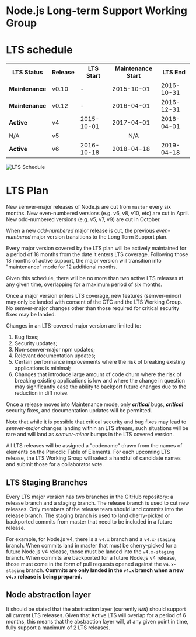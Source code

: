 # Node.js Long-term Support Working Group

# LTS schedule

<table>
<tr>
  <th>LTS Status</th>
  <th>Release</th>
  <th>LTS Start</th>
  <th>Maintenance Start</th>
  <th>LTS End</th>
</tr>
<tr>
  <td><b>Maintenance</b></td>
  <td>v0.10</td>
  <td>-</td>
  <td>2015-10-01</td>
  <td>2016-10-31</td>
</tr>
<tr>
  <td><b>Maintenance</b></td>
  <td>v0.12</td>
  <td>-</td>
  <td>2016-04-01</td>
  <td>2016-12-31</td>
</tr>
<tr>
  <td><b>Active</b></td>
  <td>v4</td>
  <td>2015-10-01</td>
  <td>2017-04-01</td>
  <td>2018-04-01</td>
</tr>
<tr>
  <td>N/A</td>
  <td>v5</td>
  <td colspan="3" align="center">N/A</td>
</tr>
<tr>
  <td><b>Active</b></td>
  <td>v6</td>
  <td>2016-10-18</td>
  <td>2018-04-18</td>
  <td>2019-04-18</td>
</tr>
</table>

<p><img src="schedule.png" alt="LTS Schedule"/></p>

# LTS Plan

New semver-major releases of Node.js are cut from `master` every six months.
New even-numbered versions (e.g. v6, v8, v10, etc) are cut in April. New 
odd-numbered versions (e.g. v5, v7, v9) are cut in October.

When a new *odd-numbered* major release is cut, the previous *even-numbered* 
major version transitions to the Long Term Support plan.

Every major version covered by the LTS plan will be actively maintained for a 
period of 18 months from the date it enters LTS coverage. Following those 18 
months of active support, the major version will transition into "maintenance" 
mode for 12 additional months.

Given this schedule, there will be no more than two active LTS releases at any 
given time, overlapping for a maximum period of six months.

Once a major version enters LTS coverage, new features (semver-minor) may only 
be landed with consent of the CTC and the LTS Working Group. No semver-major 
changes other than those required for critical security fixes may be landed.

Changes in an LTS-covered major version are limited to:

1. Bug fixes;
2. Security updates;
3. Non-semver-major npm updates;
4. Relevant documentation updates;
5. Certain performance improvements where the risk of breaking existing applications is minimal;
6. Changes that introduce large amount of code churn where the risk of breaking existing applications is low and where the change in question may significantly ease the ability to backport future changes due to the reduction in diff noise.

Once a release moves into Maintenance mode, only ***critical*** bugs, 
***critical*** security fixes, and documentation updates will be permitted.

Note that while it is possible that critical security and bug fixes may lead to 
*semver-major* changes landing within an LTS stream, such situations will be 
rare and will land as *semver-minor* bumps in the LTS covered version.

All LTS releases will be assigned a "codename" drawn from the names of elements 
on the Periodic Table of Elements. For each upcoming LTS release, the LTS 
Working Group will select a handful of candidate names and submit those for a 
collaborator vote.

## LTS Staging Branches

Every LTS major version has two branches in the GitHub repository: a release 
branch and a staging branch. The release branch is used to cut new releases. 
Only members of the release team should land commits into the release branch. 
The staging branch is used to land cherry-picked or backported commits from
master that need to be included in a future release.

For example, for Node.js v4, there is a `v4.x` branch and a `v4.x-staging`
branch. When commits land in master that must be cherry-picked for a future
Node.js v4 release, those must be landed into the `v4.x-staging` branch. When
commits are backported for a future Node.js v4 release, those must come in the 
form of pull requests opened against the `v4.x-staging` branch. **Commits are 
only landed in the `v4.x` branch when a new `v4.x` release is being prepared.**

## Node abstraction layer

It should be stated that the abstraction layer (currently `NAN`) should
support all *current* LTS releases. Given that Active LTS will overlap
for a period of 6 months, this means that the abstraction layer will, at
any given point in time, fully support a maximum of 2 LTS releases.
